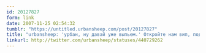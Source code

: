 ```yaml
---
id: 20127827
form: link
date: 2007-11-25 02:54:32
tumblr: "https://untitled.urbansheep.com/post/20127827"
title: "urbansheep: 'урбан, ну давай уже выпьем.' Откройте нам вип, подонки!"
linkurl: http://twitter.com/urbansheep/statuses/440729262
---
```


